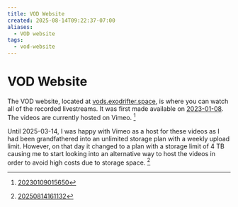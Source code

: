 ```yaml
---
title: VOD Website
created: 2025-08-14T09:22:37-07:00
aliases:
  - VOD website
tags:
  - vod-website
---
```


# VOD Website

The VOD website, located at [vods.exodrifter.space](https://vods.exodrifter.space), is where you can watch all of the recorded livestreams. It was first made available on [2023-01-08](../blog/20230109015650.md). The videos are currently hosted on Vimeo. [^1]

Until 2025-03-14, I was happy with Vimeo as a host for these videos as I had been grandfathered into an unlimited storage plan with a weekly upload limit. However, on that day it changed to a plan with a storage limit of 4 TB causing me to start looking into an alternative way to host the videos in order to avoid high costs due to storage space. [^2]

[^1]: [20230109015650](../blog/20230109015650.md)
[^2]: [20250814161132](../entries/20250814161132.md)
